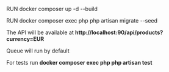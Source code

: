 <p>RUN docker composer up -d --build</p>
<p>RUN docker composer exec php php artisan migrate --seed</p>
<p>The API will be available at <b>http://localhost:90/api/products?currency=EUR</b></bb></p>
<p>Queue will run by default</p>
<p>For tests run <b>docker composer exec php php artisan test</b></p>